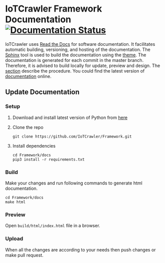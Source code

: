 # IoTCrawler Framework Documentation [![Documentation Status](https://readthedocs.org/projects/iotcrawler/badge/?version=latest)](https://iotcrawler.readthedocs.io/en/latest/?badge=latest)
IoTCrawler uses [Read the Docs](https://readthedocs.org/) for software documentation. It facilitates automatic building, versioning, and hosting of the documentation. The [Sphinx](https://www.sphinx-doc.org/en/master/) tool is used to build the documentation using the [theme](https://github.com/readthedocs/sphinx_rtd_theme).
The documentation is generated for each commit in the master branch. Therefore, it is advised to build locally for update, preview and design. The [section](#update-documentation) describe the procedure. You could find the latest version of [documentation](https://iotcrawler.readthedocs.io/en/latest/index.html) online.

## Update Documentation
### Setup
1. Download and install latest version of Python from [here](https://www.python.org/downloads/)
2. Clone the repo

   `git clone https://github.com/IoTCrawler/Framework.git`
3. Install dependencies

   ```
   cd Framework/docs
   pip3 install -r requirements.txt
   ```
### Build
Make your changes and run following commands to generate html documentation.

```
cd Framework/docs
make html
```
### Preview
Open `build/html/index.html` file in a browser.
### Upload
When all the changes are according to your needs then push changes or make pull request. 


